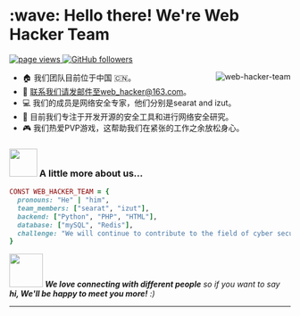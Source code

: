 <h1 align="left" id="macropower-title">:wave: Hello there! We're Web Hacker Team</h1>
<p align="left">
  <a href="https://github.com/web-hacker-team">
    <img src="https://komarev.com/ghpvc/?username=web-hacker-team" alt="page views">
  </a>
  <a href="https://github.com/web-hacker-team?tab=followers">
    <img alt="GitHub followers" src="https://img.shields.io/github/followers/web-hacker-team?color=green&logo=github">
  </a>
</p>

<a href="#web-hacker-team-title">
  <img src="https://github-readme-stats.vercel.app/api?username=web-hacker-team&show_icons=true" alt="web-hacker-team" align="right" />
</a>

- :house: 我们团队目前位于中国 🇨🇳。
- :email: 联系我们请发邮件至web_hacker@163.com。
- :computer: 我们的成员是网络安全专家，他们分别是searat and izut。
- :dart: 目前我们专注于开发开源的安全工具和进行网络安全研究。
- :video_game: 我们热爱PVP游戏，这帮助我们在紧张的工作之余放松身心。
### <img src="https://media.giphy.com/media/VgCDAzcKvsR6OM0uWg/giphy.gif" width="50"> A little more about us...  

```ruby
CONST WEB_HACKER_TEAM = {
  pronouns: "He" | "him",
  team_members: ["searat", "izut"],
  backend: ["Python", "PHP", "HTML"],
  database: ["mySQL", "Redis"],
  challenge: "We will continue to contribute to the field of cyber security."
}
```

<img src="https://media.giphy.com/media/LnQjpWaON8nhr21vNW/giphy.gif" width="60"> <em><b>We love connecting with different people</b> so if you want to say <b>hi, We'll be happy to meet you more!</b> :)</em>

---
